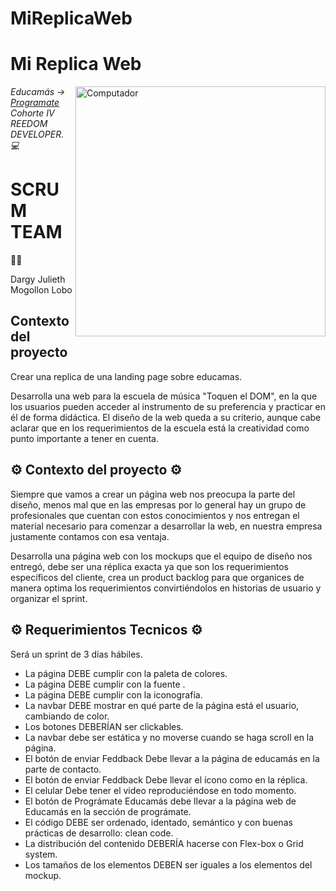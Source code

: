 # MiReplicaWeb
<h1> Mi Replica Web </h1>

<img src="https://raw.githubusercontent.com/MicaelliMedeiros/micaellimedeiros/master/image/computer-illustration.png" min-width="400px" max-width="400px" width="400px" align="right" alt="Computador">

<p><em> Educamás -> <a href="https://educamas.com.co/">Programate</a> Cohorte IV REEDOM DEVELOPER. 💻 </br>
</em></p>

<h1>SCRUM TEAM</h1>
👩‍💻<p>Dargy Julieth Mogollon Lobo</p> 


<h2>Contexto del proyecto</h2>
<p> Crear una replica de una landing page sobre educamas.

Desarrolla una web para la escuela de música "Toquen el DOM", en la que los usuarios pueden acceder al instrumento de su preferencia y practicar en él de forma didáctica. El diseño de la web queda a su criterio, aunque cabe aclarar que en los requerimientos de la escuela está la creatividad como punto importante a tener en cuenta.

</p>

<h2>⚙️ Contexto del proyecto ⚙️</h2>
<p> Siempre que vamos a crear un página web nos preocupa la parte del diseño, menos mal que en las empresas por lo general hay un grupo de profesionales que cuentan con estos conocimientos y nos entregan el material necesario para comenzar a desarrollar la web, en nuestra empresa justamente contamos con esa ventaja.

Desarrolla una página web con los mockups que el equipo de diseño nos entregó, debe ser una réplica exacta ya que son los requerimientos específicos del cliente, crea un product backlog para que organices de manera optima los requerimientos convirtiéndolos en historias de usuario y organizar el sprint.


<h2>⚙️ Requerimientos Tecnicos ⚙️ </h2>

Será un sprint de 3 días hábiles.
* La página DEBE cumplir con la paleta de colores.
* La página DEBE cumplir con la fuente .
* La página DEBE cumplir con la iconografía.
* La navbar DEBE mostrar en qué parte de la página está el usuario, cambiando de color.
* Los botones DEBERÍAN ser clickables.
* La navbar debe ser estática y no moverse cuando se haga scroll en la página.
* El botón de enviar Feddback Debe llevar a la página de educamás en la parte de contacto.
* El botón de enviar Feddback Debe llevar el ícono como en la réplica.
* El celular Debe tener el video reproduciéndose en todo momento.
* El botón de Prográmate Educamás debe llevar a la página web de Educamás en la sección de prográmate.
* El código DEBE ser ordenado, identado, semántico y con buenas prácticas de desarrollo: clean code.
* La distribución del contenido DEBERÍA hacerse con Flex-box o Grid system.
* Los tamaños de los elementos DEBEN ser iguales a los elementos del mockup.
